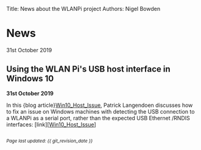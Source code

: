Title: News about the WLANPi project
Authors: Nigel Bowden

# News

31st October 2019

## Using the WLAN Pi's USB host interface in Windows 10

**31st October 2019**

In this {blog article}[Win10_Host_Issue], Patrick Langendoen discusses how to fix an issue on Windows machines with detecting the USB connection to a WLANPi as a serial port, rather than the expected USB Ethernet /RNDIS interfaces: [link][[Win10_Host_Issue]]


<!-- Link list -->
[Win10_Host_Issue]: https://dutchwifigeek.blogspot.com/2019/10/using-wlan-pis-usb-host-interface-in.htm

<small><br><i>Page last updated: {{ git_revision_date }} </i></small>